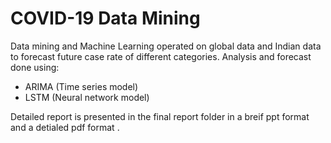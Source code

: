 # COVID-19 Data Mining
Data mining and Machine Learning operated on global data and Indian data to forecast future case rate of different categories. 
Analysis and forecast done using:  
- ARIMA (Time series model)
- LSTM (Neural network model)

Detailed report is presented in the final report folder in a breif ppt format and a detialed pdf format . 
